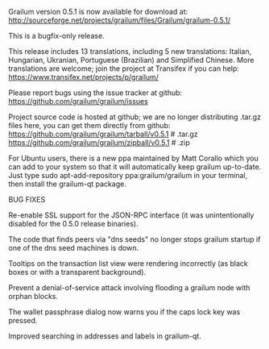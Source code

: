 Grailum version 0.5.1 is now available for download at:
http://sourceforge.net/projects/grailum/files/Grailum/grailum-0.5.1/

This is a bugfix-only release.

This release includes 13 translations, including 5 new translations:
Italian, Hungarian, Ukranian, Portuguese (Brazilian) and Simplified Chinese.
More translations are welcome; join the project at Transifex if you can help:
https://www.transifex.net/projects/p/grailum/

Please report bugs using the issue tracker at github:
https://github.com/grailum/grailum/issues

Project source code is hosted at github; we are no longer
distributing .tar.gz files here, you can get them
directly from github:
https://github.com/grailum/grailum/tarball/v0.5.1  # .tar.gz
https://github.com/grailum/grailum/zipball/v0.5.1  # .zip

For Ubuntu users, there is a new ppa maintained by Matt Corallo which
you can add to your system so that it will automatically keep
grailum up-to-date.  Just type
sudo apt-add-repository ppa:grailum/grailum
in your terminal, then install the grailum-qt package.


BUG FIXES

Re-enable SSL support for the JSON-RPC interface (it was unintentionally
disabled for the 0.5.0 release binaries).

The code that finds peers via "dns seeds" no longer stops grailum startup
if one of the dns seed machines is down.

Tooltips on the transaction list view were rendering incorrectly (as black boxes
or with a transparent background).

Prevent a denial-of-service attack involving flooding a grailum node with
orphan blocks.

The wallet passphrase dialog now warns you if the caps lock key was pressed.

Improved searching in addresses and labels in grailum-qt.

